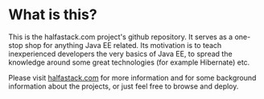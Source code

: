 # What is this?

This is the halfastack.com project's github repository. It serves as a one-stop shop for anything Java EE related. 
Its motivation is to teach inexperienced developers the very basics of Java EE, to spread the knowledge around 
some great technologies (for example Hibernate) etc. 

Please visit [halfastack.com](www.halfastack.com) for more information and for some background information about the projects,
or just feel free to browse and deploy. 

